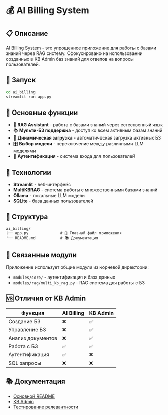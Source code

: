 # 💰 AI Billing System

## 📋 Описание

AI Billing System - это упрощенное приложение для работы с базами знаний через RAG систему. Сфокусировано на использовании созданных в KB Admin баз знаний для ответов на вопросы пользователей.

## 🚀 Запуск

```bash
cd ai_billing
streamlit run app.py
```

## 🎯 Основные функции

- 🤖 **RAG Assistant** - работа с базами знаний через естественный язык
- 📚 **Мульти-БЗ поддержка** - доступ ко всем активным базам знаний
- 🔄 **Динамическая загрузка** - автоматическая загрузка активных БЗ
- 🎛️ **Выбор модели** - переключение между различными LLM моделями
- 🔐 **Аутентификация** - система входа для пользователей

## 🔧 Технологии

- **Streamlit** - веб-интерфейс
- **MultiKBRAG** - система работы с множественными базами знаний
- **Ollama** - локальные LLM модели
- **SQLite** - база данных пользователей

## 📁 Структура

```
ai_billing/
├── app.py              # 🚀 Главный файл приложения
└── README.md           # 📚 Документация
```

## 🔗 Связанные модули

Приложение использует общие модули из корневой директории:
- `modules/core/` - аутентификация и база данных
- `modules/rag/multi_kb_rag.py` - RAG система для работы с БЗ

## 🆚 Отличия от KB Admin

| Функция | AI Billing | KB Admin |
|---------|------------|----------|
| Создание БЗ | ❌ | ✅ |
| Управление БЗ | ❌ | ✅ |
| Анализ документов | ❌ | ✅ |
| Работа с БЗ | ✅ | ✅ |
| Аутентификация | ✅ | ❌ |
| SQL запросы | ❌ | ❌ |

## 📚 Документация

- [Основной README](../README.md)
- [KB Admin](../kb_admin/README.md)
- [Тестирование релевантности](../KB_RELEVANCE_TESTING_GUIDE.md)
